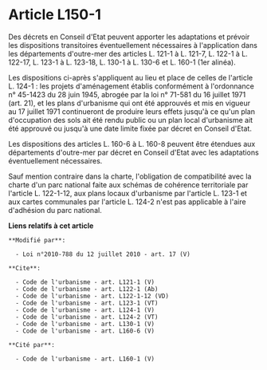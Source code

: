 # Article L150-1

Des décrets en Conseil d'Etat peuvent apporter les adaptations et prévoir les dispositions transitoires éventuellement
nécessaires à l'application dans les départements d'outre-mer des articles L. 121-1 à L. 121-7, L. 122-1 à L. 122-17, L.
123-1 à L. 123-18, L. 130-1 à L. 130-6 et L. 160-1 (1er alinéa). 

Les dispositions ci-après s'appliquent au lieu et place de celles de l'article L. 124-1 : les projets d'aménagement établis
conformément à l'ordonnance n° 45-1423 du 28 juin 1945, abrogée par la loi n° 71-581 du 16 juillet 1971 (art. 21), et les
plans d'urbanisme qui ont été approuvés et mis en vigueur au 17 juillet 1971 continueront de produire leurs effets jusqu'à ce
qu'un plan d'occupation des sols ait été rendu public ou un plan local d'urbanisme ait été approuvé ou jusqu'à une date
limite fixée par décret en Conseil d'Etat. 

Les dispositions des articles L. 160-6 à L. 160-8 peuvent être étendues aux départements d'outre-mer par décret en Conseil
d'Etat avec les adaptations éventuellement nécessaires. 

Sauf mention contraire dans la charte, l'obligation de compatibilité avec la charte d'un parc national faite aux schémas de
cohérence territoriale par l'article L. 122-1-12, aux plans locaux d'urbanisme par l'article L. 123-1 et aux cartes
communales par l'article L. 124-2 n'est pas applicable à l'aire d'adhésion du parc national.

**Liens relatifs à cet article**

	**Modifié par**:

	  - Loi n°2010-788 du 12 juillet 2010 - art. 17 (V)

	**Cite**:

	  - Code de l'urbanisme - art. L121-1 (V)
	  - Code de l'urbanisme - art. L122-1 (Ab)
	  - Code de l'urbanisme - art. L122-1-12 (VD)
	  - Code de l'urbanisme - art. L123-1 (VT)
	  - Code de l'urbanisme - art. L124-1 (V)
	  - Code de l'urbanisme - art. L124-2 (VT)
	  - Code de l'urbanisme - art. L130-1 (V)
	  - Code de l'urbanisme - art. L160-6 (V)

	**Cité par**:

	  - Code de l'urbanisme - art. L160-1 (V)
